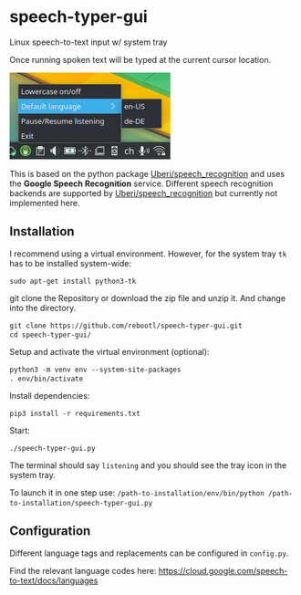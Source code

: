 # speech-typer-gui
Linux speech-to-text input w/ system tray

Once running spoken text will be typed at the current cursor location.

![screenshot](screenshot.png)

This is based on the python package [Uberi/speech_recognition](https://github.com/Uberi/speech_recognition) and uses the __Google Speech Recognition__ service. Different speech recognition backends are supported by [Uberi/speech_recognition](https://github.com/Uberi/speech_recognition) but currently not implemented here.

## Installation

I recommend using a virtual environment. However, for the system tray `tk` has to be installed system-wide:

    sudo apt-get install python3-tk

git clone the Repository or download the zip file and unzip it. And change into the directory.

    git clone https://github.com/rebootl/speech-typer-gui.git
    cd speech-typer-gui/

Setup and activate the virtual environment (optional):

    python3 -m venv env --system-site-packages
    . env/bin/activate

Install dependencies:

    pip3 install -r requirements.txt

Start:

    ./speech-typer-gui.py

The terminal should say `listening` and you should see the tray icon in the system tray.

To launch it in one step use: `/path-to-installation/env/bin/python /path-to-installation/speech-typer-gui.py`

## Configuration

Different language tags and replacements can be configured in `config.py`.

Find the relevant language codes here: https://cloud.google.com/speech-to-text/docs/languages
